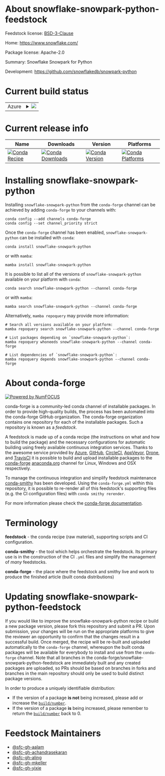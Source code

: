 About snowflake-snowpark-python-feedstock
=========================================

Feedstock license: [BSD-3-Clause](https://github.com/conda-forge/snowflake-snowpark-python-feedstock/blob/main/LICENSE.txt)

Home: https://www.snowflake.com/

Package license: Apache-2.0

Summary: Snowflake Snowpark for Python

Development: https://github.com/snowflakedb/snowpark-python

Current build status
====================


<table>
    
  <tr>
    <td>Azure</td>
    <td>
      <details>
        <summary>
          <a href="https://dev.azure.com/conda-forge/feedstock-builds/_build/latest?definitionId=18138&branchName=main">
            <img src="https://dev.azure.com/conda-forge/feedstock-builds/_apis/build/status/snowflake-snowpark-python-feedstock?branchName=main">
          </a>
        </summary>
        <table>
          <thead><tr><th>Variant</th><th>Status</th></tr></thead>
          <tbody><tr>
              <td>linux_64_python3.10.____cpython</td>
              <td>
                <a href="https://dev.azure.com/conda-forge/feedstock-builds/_build/latest?definitionId=18138&branchName=main">
                  <img src="https://dev.azure.com/conda-forge/feedstock-builds/_apis/build/status/snowflake-snowpark-python-feedstock?branchName=main&jobName=linux&configuration=linux%20linux_64_python3.10.____cpython" alt="variant">
                </a>
              </td>
            </tr><tr>
              <td>linux_64_python3.11.____cpython</td>
              <td>
                <a href="https://dev.azure.com/conda-forge/feedstock-builds/_build/latest?definitionId=18138&branchName=main">
                  <img src="https://dev.azure.com/conda-forge/feedstock-builds/_apis/build/status/snowflake-snowpark-python-feedstock?branchName=main&jobName=linux&configuration=linux%20linux_64_python3.11.____cpython" alt="variant">
                </a>
              </td>
            </tr><tr>
              <td>linux_64_python3.8.____cpython</td>
              <td>
                <a href="https://dev.azure.com/conda-forge/feedstock-builds/_build/latest?definitionId=18138&branchName=main">
                  <img src="https://dev.azure.com/conda-forge/feedstock-builds/_apis/build/status/snowflake-snowpark-python-feedstock?branchName=main&jobName=linux&configuration=linux%20linux_64_python3.8.____cpython" alt="variant">
                </a>
              </td>
            </tr><tr>
              <td>linux_64_python3.9.____73_pypy</td>
              <td>
                <a href="https://dev.azure.com/conda-forge/feedstock-builds/_build/latest?definitionId=18138&branchName=main">
                  <img src="https://dev.azure.com/conda-forge/feedstock-builds/_apis/build/status/snowflake-snowpark-python-feedstock?branchName=main&jobName=linux&configuration=linux%20linux_64_python3.9.____73_pypy" alt="variant">
                </a>
              </td>
            </tr><tr>
              <td>linux_64_python3.9.____cpython</td>
              <td>
                <a href="https://dev.azure.com/conda-forge/feedstock-builds/_build/latest?definitionId=18138&branchName=main">
                  <img src="https://dev.azure.com/conda-forge/feedstock-builds/_apis/build/status/snowflake-snowpark-python-feedstock?branchName=main&jobName=linux&configuration=linux%20linux_64_python3.9.____cpython" alt="variant">
                </a>
              </td>
            </tr><tr>
              <td>osx_64_python3.10.____cpython</td>
              <td>
                <a href="https://dev.azure.com/conda-forge/feedstock-builds/_build/latest?definitionId=18138&branchName=main">
                  <img src="https://dev.azure.com/conda-forge/feedstock-builds/_apis/build/status/snowflake-snowpark-python-feedstock?branchName=main&jobName=osx&configuration=osx%20osx_64_python3.10.____cpython" alt="variant">
                </a>
              </td>
            </tr><tr>
              <td>osx_64_python3.11.____cpython</td>
              <td>
                <a href="https://dev.azure.com/conda-forge/feedstock-builds/_build/latest?definitionId=18138&branchName=main">
                  <img src="https://dev.azure.com/conda-forge/feedstock-builds/_apis/build/status/snowflake-snowpark-python-feedstock?branchName=main&jobName=osx&configuration=osx%20osx_64_python3.11.____cpython" alt="variant">
                </a>
              </td>
            </tr><tr>
              <td>osx_64_python3.8.____cpython</td>
              <td>
                <a href="https://dev.azure.com/conda-forge/feedstock-builds/_build/latest?definitionId=18138&branchName=main">
                  <img src="https://dev.azure.com/conda-forge/feedstock-builds/_apis/build/status/snowflake-snowpark-python-feedstock?branchName=main&jobName=osx&configuration=osx%20osx_64_python3.8.____cpython" alt="variant">
                </a>
              </td>
            </tr><tr>
              <td>osx_64_python3.9.____73_pypy</td>
              <td>
                <a href="https://dev.azure.com/conda-forge/feedstock-builds/_build/latest?definitionId=18138&branchName=main">
                  <img src="https://dev.azure.com/conda-forge/feedstock-builds/_apis/build/status/snowflake-snowpark-python-feedstock?branchName=main&jobName=osx&configuration=osx%20osx_64_python3.9.____73_pypy" alt="variant">
                </a>
              </td>
            </tr><tr>
              <td>osx_64_python3.9.____cpython</td>
              <td>
                <a href="https://dev.azure.com/conda-forge/feedstock-builds/_build/latest?definitionId=18138&branchName=main">
                  <img src="https://dev.azure.com/conda-forge/feedstock-builds/_apis/build/status/snowflake-snowpark-python-feedstock?branchName=main&jobName=osx&configuration=osx%20osx_64_python3.9.____cpython" alt="variant">
                </a>
              </td>
            </tr><tr>
              <td>win_64_python3.10.____cpython</td>
              <td>
                <a href="https://dev.azure.com/conda-forge/feedstock-builds/_build/latest?definitionId=18138&branchName=main">
                  <img src="https://dev.azure.com/conda-forge/feedstock-builds/_apis/build/status/snowflake-snowpark-python-feedstock?branchName=main&jobName=win&configuration=win%20win_64_python3.10.____cpython" alt="variant">
                </a>
              </td>
            </tr><tr>
              <td>win_64_python3.11.____cpython</td>
              <td>
                <a href="https://dev.azure.com/conda-forge/feedstock-builds/_build/latest?definitionId=18138&branchName=main">
                  <img src="https://dev.azure.com/conda-forge/feedstock-builds/_apis/build/status/snowflake-snowpark-python-feedstock?branchName=main&jobName=win&configuration=win%20win_64_python3.11.____cpython" alt="variant">
                </a>
              </td>
            </tr><tr>
              <td>win_64_python3.8.____cpython</td>
              <td>
                <a href="https://dev.azure.com/conda-forge/feedstock-builds/_build/latest?definitionId=18138&branchName=main">
                  <img src="https://dev.azure.com/conda-forge/feedstock-builds/_apis/build/status/snowflake-snowpark-python-feedstock?branchName=main&jobName=win&configuration=win%20win_64_python3.8.____cpython" alt="variant">
                </a>
              </td>
            </tr><tr>
              <td>win_64_python3.9.____73_pypy</td>
              <td>
                <a href="https://dev.azure.com/conda-forge/feedstock-builds/_build/latest?definitionId=18138&branchName=main">
                  <img src="https://dev.azure.com/conda-forge/feedstock-builds/_apis/build/status/snowflake-snowpark-python-feedstock?branchName=main&jobName=win&configuration=win%20win_64_python3.9.____73_pypy" alt="variant">
                </a>
              </td>
            </tr><tr>
              <td>win_64_python3.9.____cpython</td>
              <td>
                <a href="https://dev.azure.com/conda-forge/feedstock-builds/_build/latest?definitionId=18138&branchName=main">
                  <img src="https://dev.azure.com/conda-forge/feedstock-builds/_apis/build/status/snowflake-snowpark-python-feedstock?branchName=main&jobName=win&configuration=win%20win_64_python3.9.____cpython" alt="variant">
                </a>
              </td>
            </tr>
          </tbody>
        </table>
      </details>
    </td>
  </tr>
</table>

Current release info
====================

| Name | Downloads | Version | Platforms |
| --- | --- | --- | --- |
| [![Conda Recipe](https://img.shields.io/badge/recipe-snowflake--snowpark--python-green.svg)](https://anaconda.org/conda-forge/snowflake-snowpark-python) | [![Conda Downloads](https://img.shields.io/conda/dn/conda-forge/snowflake-snowpark-python.svg)](https://anaconda.org/conda-forge/snowflake-snowpark-python) | [![Conda Version](https://img.shields.io/conda/vn/conda-forge/snowflake-snowpark-python.svg)](https://anaconda.org/conda-forge/snowflake-snowpark-python) | [![Conda Platforms](https://img.shields.io/conda/pn/conda-forge/snowflake-snowpark-python.svg)](https://anaconda.org/conda-forge/snowflake-snowpark-python) |

Installing snowflake-snowpark-python
====================================

Installing `snowflake-snowpark-python` from the `conda-forge` channel can be achieved by adding `conda-forge` to your channels with:

```
conda config --add channels conda-forge
conda config --set channel_priority strict
```

Once the `conda-forge` channel has been enabled, `snowflake-snowpark-python` can be installed with `conda`:

```
conda install snowflake-snowpark-python
```

or with `mamba`:

```
mamba install snowflake-snowpark-python
```

It is possible to list all of the versions of `snowflake-snowpark-python` available on your platform with `conda`:

```
conda search snowflake-snowpark-python --channel conda-forge
```

or with `mamba`:

```
mamba search snowflake-snowpark-python --channel conda-forge
```

Alternatively, `mamba repoquery` may provide more information:

```
# Search all versions available on your platform:
mamba repoquery search snowflake-snowpark-python --channel conda-forge

# List packages depending on `snowflake-snowpark-python`:
mamba repoquery whoneeds snowflake-snowpark-python --channel conda-forge

# List dependencies of `snowflake-snowpark-python`:
mamba repoquery depends snowflake-snowpark-python --channel conda-forge
```


About conda-forge
=================

[![Powered by
NumFOCUS](https://img.shields.io/badge/powered%20by-NumFOCUS-orange.svg?style=flat&colorA=E1523D&colorB=007D8A)](https://numfocus.org)

conda-forge is a community-led conda channel of installable packages.
In order to provide high-quality builds, the process has been automated into the
conda-forge GitHub organization. The conda-forge organization contains one repository
for each of the installable packages. Such a repository is known as a *feedstock*.

A feedstock is made up of a conda recipe (the instructions on what and how to build
the package) and the necessary configurations for automatic building using freely
available continuous integration services. Thanks to the awesome service provided by
[Azure](https://azure.microsoft.com/en-us/services/devops/), [GitHub](https://github.com/),
[CircleCI](https://circleci.com/), [AppVeyor](https://www.appveyor.com/),
[Drone](https://cloud.drone.io/welcome), and [TravisCI](https://travis-ci.com/)
it is possible to build and upload installable packages to the
[conda-forge](https://anaconda.org/conda-forge) [anaconda.org](https://anaconda.org/)
channel for Linux, Windows and OSX respectively.

To manage the continuous integration and simplify feedstock maintenance
[conda-smithy](https://github.com/conda-forge/conda-smithy) has been developed.
Using the ``conda-forge.yml`` within this repository, it is possible to re-render all of
this feedstock's supporting files (e.g. the CI configuration files) with ``conda smithy rerender``.

For more information please check the [conda-forge documentation](https://conda-forge.org/docs/).

Terminology
===========

**feedstock** - the conda recipe (raw material), supporting scripts and CI configuration.

**conda-smithy** - the tool which helps orchestrate the feedstock.
                   Its primary use is in the construction of the CI ``.yml`` files
                   and simplify the management of *many* feedstocks.

**conda-forge** - the place where the feedstock and smithy live and work to
                  produce the finished article (built conda distributions)


Updating snowflake-snowpark-python-feedstock
============================================

If you would like to improve the snowflake-snowpark-python recipe or build a new
package version, please fork this repository and submit a PR. Upon submission,
your changes will be run on the appropriate platforms to give the reviewer an
opportunity to confirm that the changes result in a successful build. Once
merged, the recipe will be re-built and uploaded automatically to the
`conda-forge` channel, whereupon the built conda packages will be available for
everybody to install and use from the `conda-forge` channel.
Note that all branches in the conda-forge/snowflake-snowpark-python-feedstock are
immediately built and any created packages are uploaded, so PRs should be based
on branches in forks and branches in the main repository should only be used to
build distinct package versions.

In order to produce a uniquely identifiable distribution:
 * If the version of a package **is not** being increased, please add or increase
   the [``build/number``](https://docs.conda.io/projects/conda-build/en/latest/resources/define-metadata.html#build-number-and-string).
 * If the version of a package **is** being increased, please remember to return
   the [``build/number``](https://docs.conda.io/projects/conda-build/en/latest/resources/define-metadata.html#build-number-and-string)
   back to 0.

Feedstock Maintainers
=====================

* [@sfc-gh-aalam](https://github.com/sfc-gh-aalam/)
* [@sfc-gh-achandrasekaran](https://github.com/sfc-gh-achandrasekaran/)
* [@sfc-gh-aling](https://github.com/sfc-gh-aling/)
* [@sfc-gh-mkeller](https://github.com/sfc-gh-mkeller/)
* [@sfc-gh-yixie](https://github.com/sfc-gh-yixie/)

